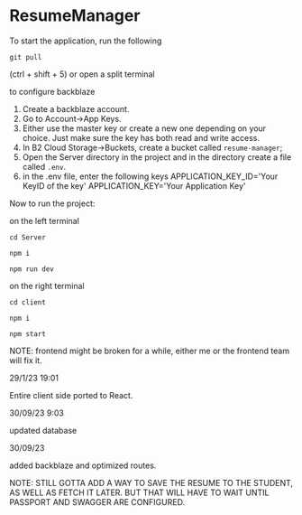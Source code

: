 # ResumeManager

To start the application, run the following

`git pull`

(ctrl + shift + 5) or open a split terminal


to configure backblaze
1. Create a backblaze account.
2. Go to Account->App Keys.
3. Either use the master key or create a new one depending on your choice. Just make sure the key has both read and write access.
4. In B2 Cloud Storage->Buckets, create a bucket called `resume-manager`;
5. Open the Server directory in the project and in the directory create a file called `.env`.
6. in the .env file, enter the following keys
    APPLICATION_KEY_ID='Your KeyID of the key'
    APPLICATION_KEY='Your Application Key'

Now to run the project:


on the left terminal

`cd Server`

`npm i`

`npm run dev`


on the right terminal

`cd client`

`npm i`

`npm start`


NOTE: frontend might be broken for a while, either me or the frontend team will fix it.

29/1/23 19:01

Entire client side ported to React.


30/09/23 9:03

updated database

30/09/23

added backblaze and optimized routes.

NOTE: STILL GOTTA ADD A WAY TO SAVE THE RESUME TO THE STUDENT, AS WELL AS FETCH IT LATER. BUT THAT WILL HAVE TO WAIT UNTIL PASSPORT AND SWAGGER ARE CONFIGURED.